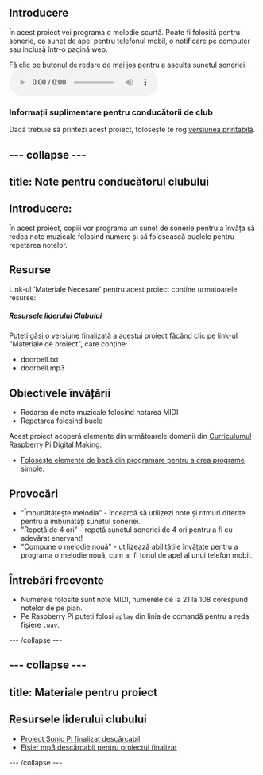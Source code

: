 ## Introducere

În acest proiect vei programa o melodie scurtă. Poate fi folosită pentru sonerie, ca sunet de apel pentru telefonul mobil, o notificare pe computer sau inclusă într-o pagină web.

<div id="audio-preview" class="pdf-hidden">
  Fă clic pe butonul de redare de mai jos pentru a asculta sunetul soneriei: <audio controls preload> <source src="resources/doorbell.mp3" type="audio/mpeg"> Browserul tău nu acceptă elementul <code>audio</code>. </audio>
</div>

### Informații suplimentare pentru conducătorii de club

Dacă trebuie să printezi acest proiect, folosește te rog [versiunea printabilă](https://projects.raspberrypi.org/en/projects/compose-tune/print).

## \--- collapse \---

## title: Note pentru conducătorul clubului

## Introducere:

În acest proiect, copiii vor programa un sunet de sonerie pentru a învăța să redea note muzicale folosind numere și să folosească buclele pentru repetarea notelor.

## Resurse

Link-ul 'Materiale Necesare' pentru acest proiect contine urmatoarele resurse:

##### Resursele liderului Clubului

Puteți găsi o versiune finalizată a acestui proiect făcând clic pe link-ul "Materiale de proiect", care conține:

* doorbell.txt
* doorbell.mp3

## Obiectivele învățării

* Redarea de note muzicale folosind notarea MIDI
* Repetarea folosind bucle

Acest proiect acoperă elemente din următoarele domenii din [Curriculumul Raspberry Pi Digital Making](http://rpf.io/curriculum):

* [Folosește elemente de bază din programare pentru a crea programe simple.](https://www.raspberrypi.org/curriculum/programming/creator)

## Provocări

* "Îmbunătățește melodia" - încearcă să utilizezi note și ritmuri diferite pentru a îmbunătăți sunetul soneriei.
* "Repetă de 4 ori" - repetă sunetul soneriei de 4 ori pentru a fi cu adevărat enervant!
* "Compune o melodie nouă" - utilizează abilitățile învățate pentru a programa o melodie nouă, cum ar fi tonul de apel al unui telefon mobil.

## Întrebări frecvente

* Numerele folosite sunt note MIDI, numerele de la 21 la 108 corespund notelor de pe pian.
* Pe Raspberry Pi puteți folosi `aplay` din linia de comandă pentru a reda fișiere `.wav`.

\--- /collapse \---

## \--- collapse \---

## title: Materiale pentru proiect

## Resursele liderului clubului

* [Proiect Sonic Pi finalizat descărcabil](resources/doorbell.txt)
* [Fișier mp3 descărcabil pentru proiectul finalizat](resources/doorbell.mp3)

\--- /collapse \---